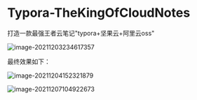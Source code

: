 # Typora-TheKingOfCloudNotes
打造一款最强王者云笔记"typora+坚果云+阿里云oss"

![image-20211203234617357](https://bucket-hg.oss-cn-shanghai.aliyuncs.com/img/image-20211203234617357.png)

最终效果如下：

![image-20211204152321879](https://bucket-hg.oss-cn-shanghai.aliyuncs.com/img/image-20211204152321879.png)

![image-20211207104922673](https://bucket-hg.oss-cn-shanghai.aliyuncs.com/img/image-20211207104922673.png)
